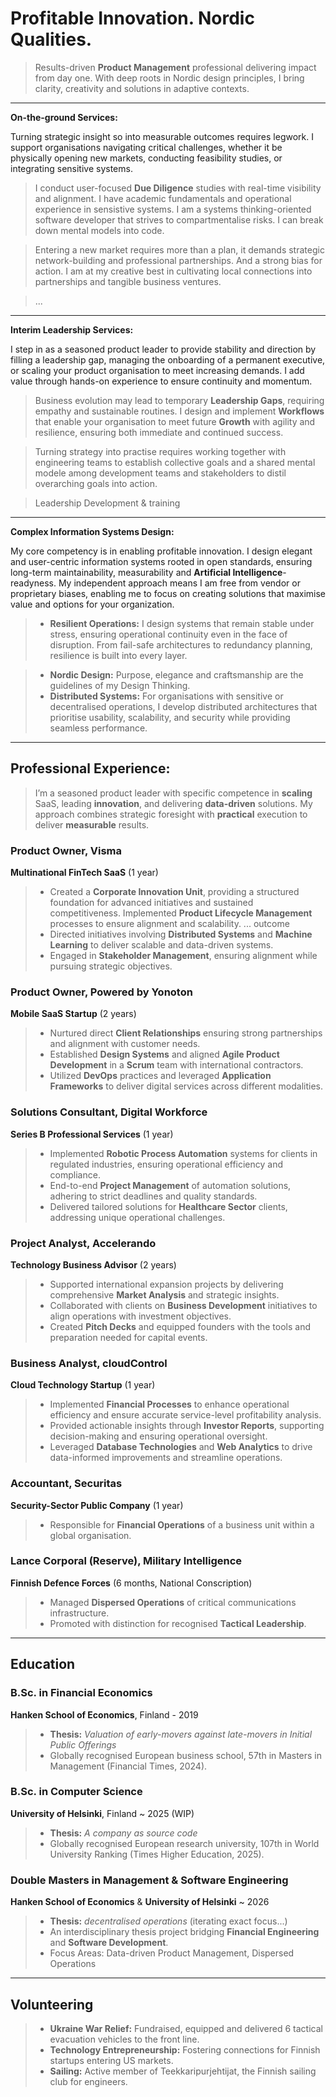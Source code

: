 # Profitable Innovation. Nordic Qualities.
> Results-driven **Product Management** professional delivering impact from day one. With deep roots in Nordic design principles, I bring clarity, creativity and solutions in adaptive contexts.

---

**On-the-ground Services:**

Turning strategic insight so into measurable outcomes requires legwork. I support organisations navigating critical challenges, whether it be physically opening new markets, conducting feasibility studies, or integrating sensitive systems. 

> I conduct user-focused **Due Diligence** studies with real-time visibility and alignment. I have academic fundamentals and operational experience in sensistive systems. I am a systems thinking-oriented software developer that strives to compartmentalise risks. I can break down mental models into code.

> Entering a new market requires more than a plan, it demands strategic network-building and professional partnerships. And a strong bias for action. I am at my creative best in cultivating local connections into partnerships and tangible business ventures.

> ...

---

**Interim Leadership Services:**

I step in as a seasoned product leader to provide stability and direction by filling a leadership gap, managing the onboarding of a permanent executive, or scaling your product organisation to meet increasing demands. I add value through hands-on experience to ensure continuity and momentum.

> Business evolution may lead to temporary  **Leadership Gaps**, requiring empathy and sustainable routines. I design and implement **Workflows** that enable your organisation to meet future **Growth** with agility and resilience, ensuring both immediate and continued success.

> Turning strategy into practise requires working together with engineering teams to establish collective goals and a shared mental modele among development teams and stakeholders to distil overarching goals into action.

> Leadership Development & training 


---

**Complex Information Systems Design:**

My core competency is in enabling profitable innovation. I design elegant and user-centric information systems rooted in open standards, ensuring long-term maintainability, measurability and **Artificial Intelligence**-readyness. My independent approach means I am free from vendor or proprietary biases, enabling me to focus on creating solutions that maximise value and options for your organization.

>  - **Resilient Operations:**  I design systems that remain stable under stress, ensuring operational continuity even in the face of disruption. From fail-safe architectures to redundancy planning, resilience is built into every layer.

>  - **Nordic Design:** Purpose, elegance and craftsmanship are the guidelines of my Design Thinking. 
>  - **Distributed Systems:** For organisations with sensitive or decentralised operations, I develop distributed architectures that prioritise usability, scalability, and security while providing seamless performance.


---

## Professional Experience:

> I’m a seasoned product leader with specific competence in **scaling** SaaS, leading **innovation**, and delivering **data-driven** solutions. My approach combines strategic foresight with **practical** execution to deliver **measurable** results.

### Product Owner, Visma  
**Multinational FinTech SaaS** (1 year) 

>   - Created a **Corporate Innovation Unit**, providing a structured foundation for advanced initiatives and sustained competitiveness. Implemented **Product Lifecycle Management** processes to ensure alignment and scalability. ... outcome
>   - Directed initiatives involving **Distributed Systems** and **Machine Learning** to deliver scalable and data-driven systems.
>   - Engaged in **Stakeholder Management**, ensuring alignment while pursuing strategic objectives.


### Product Owner, Powered by Yonoton
**Mobile SaaS Startup** (2 years)  

>   - Nurtured direct **Client Relationships** ensuring strong partnerships and alignment with customer needs.
>   - Established **Design Systems** and aligned **Agile Product Development** in a **Scrum** team with international contractors.
>   - Utilized **DevOps** practices and leveraged **Application Frameworks** to deliver digital services across different modalities.



### Solutions Consultant, Digital Workforce  
**Series B Professional Services** (1 year)

>   - Implemented **Robotic Process Automation** systems for clients in regulated industries, ensuring operational efficiency and compliance.
>   - End-to-end **Project Management** of automation solutions, adhering to strict deadlines and quality standards.  
>   - Delivered tailored solutions for **Healthcare Sector** clients, addressing unique operational challenges.



### Project Analyst, Accelerando  
**Technology Business Advisor**  (2 years)

>   - Supported international expansion projects by delivering comprehensive **Market Analysis** and strategic insights.
>   - Collaborated with clients on **Business Development** initiatives to align operations with investment objectives.
>   - Created **Pitch Decks** and equipped founders with the tools and preparation needed for capital events.


### Business Analyst, cloudControl  
**Cloud Technology Startup**  (1 year)

>   - Implemented **Financial Processes** to enhance operational efficiency and ensure accurate service-level profitability analysis.  
>   - Provided actionable insights through **Investor Reports**, supporting decision-making and ensuring operational oversight.
>   - Leveraged **Database Technologies** and **Web Analytics** to drive data-informed improvements and streamline operations.



### Accountant, Securitas  
**Security-Sector Public Company** (1 year)

>   - Responsible for **Financial Operations** of a business unit within a global organisation.  




### Lance Corporal (Reserve), Military Intelligence  
**Finnish Defence Forces** (6 months, National Conscription) 

>   - Managed **Dispersed Operations** of critical communications infrastructure.
>   - Promoted with distinction for recognised **Tactical Leadership**.

---

## Education


### B.Sc. in Financial Economics
**Hanken School of Economics**, Finland - 2019
>   - **Thesis:** *Valuation of early-movers against late-movers in Initial Public Offerings*
>   - Globally recognised European business school, 57th in Masters in Management (Financial Times, 2024).


### B.Sc. in Computer Science
**University of Helsinki**, Finland ~ 2025 (WIP)
>  - **Thesis:**   *A company as source code*
>  - Globally recognised European research university, 107th in World University Ranking (Times Higher Education, 2025).   
 

### Double Masters in Management & Software Engineering  
**Hanken School of Economics** & **University of Helsinki** ~ 2026
> - **Thesis:** *decentralised  operations* (iterating exact focus...)
> - An interdisciplinary thesis project bridging **Financial Engineering** and **Software Development**.
> - Focus Areas: Data-driven Product Management, Dispersed Operations

---
## Volunteering  

> - **Ukraine War Relief:** Fundraised, equipped and delivered 6 tactical evacuation vehicles to the front line.
> - **Technology Entrepreneurship:** Fostering connections for Finnish startups entering US markets.
> - **Sailing:** Active member of Teekkaripurjehtijat, the Finnish sailing club for engineers.
